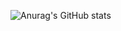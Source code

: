 ![Anurag's GitHub stats](https://github-readme-stats.vercel.app/api?username=dvir2006&show_icons=true&theme=transparent)
